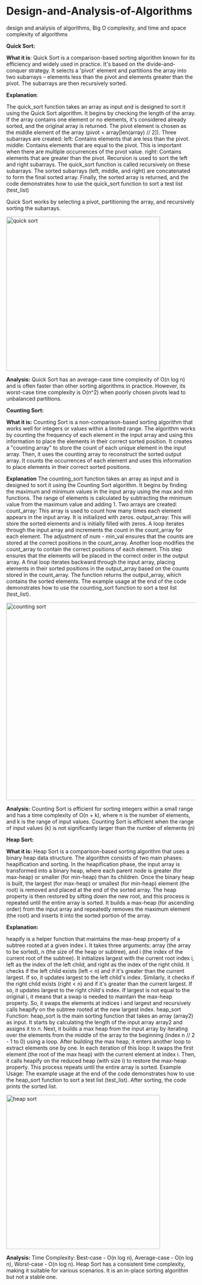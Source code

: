 # Design-and-Analysis-of-Algorithms
design and analysis of algorithms, Big O complexity, and time and space complexity of algorithms 

**Quick Sort:**

**What it is**: Quick Sort is a comparison-based sorting algorithm known for its efficiency and widely used in practice. It's based on the divide-and-conquer strategy. It selects a 'pivot' element and partitions the array into two subarrays – elements less than the pivot and elements greater than the pivot. The subarrays are then recursively sorted.

**Explanation**:

The quick_sort function takes an array as input and is designed to sort it using the Quick Sort algorithm.
It begins by checking the length of the array. If the array contains one element or no elements, it's considered already sorted, and the original array is returned.
The pivot element is chosen as the middle element of the array (pivot = array[len(array) // 2]).
Three subarrays are created:
left: Contains elements that are less than the pivot.
middle: Contains elements that are equal to the pivot. This is important when there are multiple occurrences of the pivot value.
right: Contains elements that are greater than the pivot.
Recursion is used to sort the left and right subarrays. The quick_sort function is called recursively on these subarrays.
The sorted subarrays (left, middle, and right) are concatenated to form the final sorted array.
Finally, the sorted array is returned, and the code demonstrates how to use the quick_sort function to sort a test list (test_list)

Quick Sort works by selecting a pivot, partitioning the array, and recursively sorting the subarrays. 

<img width="409" alt="quick sort" src="https://github.com/ATWIINETIRZAH/Design-and-Analysis-of-Algorithms/assets/117368965/b68a93d5-d137-4cfa-b5ed-017d46cd9a0f">

**Analysis:** 
Quick Sort has an average-case time complexity of O(n log n) and is often faster than other sorting algorithms in practice. However, its worst-case time complexity is O(n^2) when poorly chosen pivots lead to unbalanced partitions.


**Counting Sort:**

**What it is:** Counting Sort is a non-comparison-based sorting algorithm that works well for integers or values within a limited range. The algorithm works by counting the frequency of each element in the input array and using this information to place the elements in their correct sorted position.
It creates a "counting array" to store the count of each unique element in the input array.
Then, it uses the counting array to reconstruct the sorted output array.
It counts the occurrences of each element and uses this information to place elements in their correct sorted positions.

**Explanation**
The counting_sort function takes an array as input and is designed to sort it using the Counting Sort algorithm.
It begins by finding the maximum and minimum values in the input array using the max and min functions.
The range of elements is calculated by subtracting the minimum value from the maximum value and adding 1.
Two arrays are created:
count_array: This array is used to count how many times each element appears in the input array. It is initialized with zeros.
output_array: This will store the sorted elements and is initially filled with zeros.
A loop iterates through the input array and increments the count in the count_array for each element. The adjustment of num - min_val ensures that the counts are stored at the correct positions in the count_array.
Another loop modifies the count_array to contain the correct positions of each element. This step ensures that the elements will be placed in the correct order in the output array.
A final loop iterates backward through the input array, placing elements in their sorted positions in the output_array based on the counts stored in the count_array.
The function returns the output_array, which contains the sorted elements.
The example usage at the end of the code demonstrates how to use the counting_sort function to sort a test list (test_list).

<img width="524" alt="counting sort" src="https://github.com/ATWIINETIRZAH/Design-and-Analysis-of-Algorithms/assets/117368965/0e52961a-9b0d-43af-882d-f1906e82d39a">


**Analysis:**
Counting Sort is efficient for sorting integers within a small range and has a time complexity of O(n + k), where n is the number of elements, and k is the range of input values.
Counting Sort is efficient when the range of input values (k) is not significantly larger than the number of elements (n)

**Heap Sort:**

**What it is:**
Heap Sort is a comparison-based sorting algorithm that uses a binary heap data structure. The algorithm consists of two main phases: heapification and sorting.
In the heapification phase, the input array is transformed into a binary heap, where each parent node is greater (for max-heap) or smaller (for min-heap) than its children.
Once the binary heap is built, the largest (for max-heap) or smallest (for min-heap) element (the root) is removed and placed at the end of the sorted array.
The heap property is then restored by sifting down the new root, and this process is repeated until the entire array is sorted.
It builds a max-heap (for ascending order) from the input array and repeatedly removes the maximum element (the root) and inserts it into the sorted portion of the array.

**Explanation:**

heapify is a helper function that maintains the max-heap property of a subtree rooted at a given index i.
It takes three arguments: array (the array to be sorted), n (the size of the heap or subtree), and i (the index of the current root of the subtree).
It initializes largest with the current root index i, left as the index of the left child, and right as the index of the right child.
It checks if the left child exists (left < n) and if it's greater than the current largest. If so, it updates largest to the left child's index.
Similarly, it checks if the right child exists (right < n) and if it's greater than the current largest. If so, it updates largest to the right child's index.
If largest is not equal to the original i, it means that a swap is needed to maintain the max-heap property. So, it swaps the elements at indices i and largest and recursively calls heapify on the subtree rooted at the new largest index.
heap_sort Function:
heap_sort is the main sorting function that takes an array (array2) as input.
It starts by calculating the length of the input array array2 and assigns it to n.
Next, it builds a max heap from the input array by iterating over the elements from the middle of the array to the beginning (index n // 2 - 1 to 0) using a loop.
After building the max heap, it enters another loop to extract elements one by one. In each iteration of this loop:
It swaps the first element (the root of the max heap) with the current element at index i.
Then, it calls heapify on the reduced heap (with size i) to restore the max-heap property.
This process repeats until the entire array is sorted.
Example Usage:
The example usage at the end of the code demonstrates how to use the heap_sort function to sort a test list (test_list).
After sorting, the code prints the sorted list.

<img width="409" alt="heap sort" src="https://github.com/ATWIINETIRZAH/Design-and-Analysis-of-Algorithms/assets/117368965/1f3d4135-f2e4-42f0-a268-c740353309cd">


**Analysis:**
Time Complexity: Best-case - O(n log n), Average-case - O(n log n), Worst-case - O(n log n).
Heap Sort has a consistent time complexity, making it suitable for various scenarios.
It is an in-place sorting algorithm but not a stable one.
